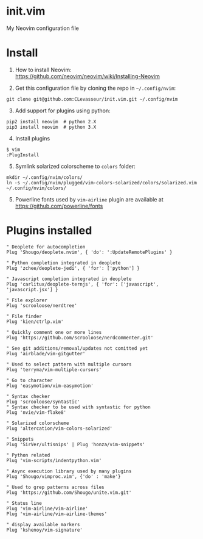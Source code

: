 # init.vim
My Neovim configuration file

# Install
1. How to install Neovim:
https://github.com/neovim/neovim/wiki/Installing-Neovim  

2. Get this configuration file by cloning the repo in `~/.config/nvim`:
  ```
  git clone git@github.com:CLevasseur/init.vim.git ~/.config/nvim
  ```

3. Add support for plugins using python:
  ```
  pip2 install neovim  # python 2.X
  pip3 install neovim  # python 3.X
  ```

4. Install plugins
  ```
  $ vim
  :PlugInstall
  ```

5. Symlink solarized colorscheme to `colors` folder: 
  ```
  mkdir ~/.config/nvim/colors/
  ln -s ~/.config/nvim/plugged/vim-colors-solarized/colors/solarized.vim ~/.config/nvim/colors/
  ```  

5. Powerline fonts used by `vim-airline` plugin are available at https://github.com/powerline/fonts

# Plugins installed
```
" Deoplete for autocompletion
Plug 'Shougo/deoplete.nvim', { 'do': ':UpdateRemotePlugins' }  

" Python completion integrated in deoplete  
Plug 'zchee/deoplete-jedi', { 'for': ['python'] }  

" Javascript completion integrated in deoplete  
Plug 'carlitux/deoplete-ternjs', { 'for': ['javascript', 'javascript.jsx'] }  

" File explorer  
Plug 'scrooloose/nerdtree'  

" File finder  
Plug 'kien/ctrlp.vim'  

" Quickly comment one or more lines  
Plug 'https://github.com/scrooloose/nerdcommenter.git'  

" See git additions/removal/updates not comitted yet  
Plug 'airblade/vim-gitgutter'  

" Used to select pattern with multiple cursors  
Plug 'terryma/vim-multiple-cursors'  

" Go to character  
Plug 'easymotion/vim-easymotion'  

" Syntax checker  
Plug 'scrooloose/syntastic'  
" Syntax checker to be used with syntastic for python  
Plug 'nvie/vim-flake8'  

" Solarized colorscheme  
Plug 'altercation/vim-colors-solarized'  

" Snippets  
Plug 'SirVer/ultisnips' | Plug 'honza/vim-snippets'  

" Python related  
Plug 'vim-scripts/indentpython.vim'  

" Async execution library used by many plugins  
Plug 'Shougo/vimproc.vim', {'do' : 'make'}  

" Used to grep patterns across files  
Plug 'https://github.com/Shougo/unite.vim.git'  

" Status line  
Plug 'vim-airline/vim-airline'  
Plug 'vim-airline/vim-airline-themes'  

" display available markers  
Plug 'kshenoy/vim-signature'  
```
